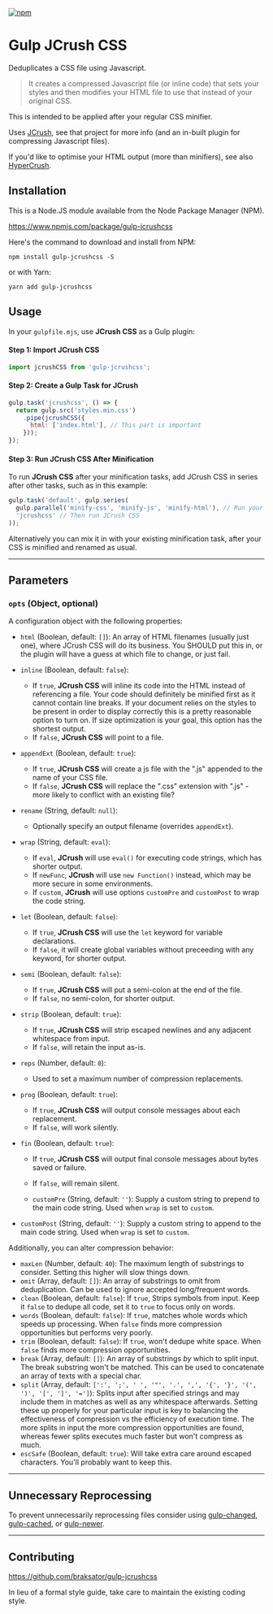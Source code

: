 [![npm](https://img.shields.io/npm/dt/gulp-jcrushcss.svg)](#)

Gulp JCrush CSS
========================

Deduplicates a CSS file using Javascript.

> It creates a compressed Javascript file (or inline code) that sets your styles and then modifies your HTML file to use that instead of your original CSS.

This is intended to be applied after your regular CSS minifier.

Uses [JCrush](https://www.npmjs.com/package/jcrush), see that project for more info (and an in-built plugin for compressing Javascript files).

If you'd like to optimise your HTML output (more than minifiers), see also [HyperCrush](https://www.npmjs.com/package/hypercrush).


## Installation

This is a Node.JS module available from the Node Package Manager (NPM).

https://www.npmjs.com/package/gulp-jcrushcss

Here's the command to download and install from NPM:

`npm install gulp-jcrushcss -S`

or with Yarn:

`yarn add gulp-jcrushcss`

## Usage

In your `gulpfile.mjs`, use **JCrush CSS** as a Gulp plugin:

#### Step 1: Import **JCrush CSS**

```javascript
import jcrushCSS from 'gulp-jcrushcss';
```

#### Step 2: Create a Gulp Task for JCrush


```javascript
gulp.task('jcrushcss', () => {
  return gulp.src('styles.min.css')
    .pipe(jcrushCSS({
      html: ['index.html'], // This part is important
    }));
});
```

#### Step 3: Run **JCrush CSS** After Minification

To run **JCrush CSS** after your minification tasks, add JCrush CSS in series after other tasks, such as in this example:

```javascript
gulp.task('default', gulp.series(
  gulp.parallel('minify-css', 'minify-js', 'minify-html'), // Run your minification tasks first
  'jcrushcss' // Then run JCrush CSS
));
```

Alternatively you can mix it in with your existing minification task, after your CSS is minified and renamed as usual.

---

## Parameters

### `opts` (Object, optional)

A configuration object with the following properties:

- `html` (Boolean, default: `[]`): An array of HTML filenames (usually just one), where JCrush CSS will do its business.
You SHOULD put this in, or the plugin will have a guess at which file to change, or just fail.

- `inline` (Boolean, default: `false`):
  - If `true`, **JCrush CSS** will inline its code into the HTML instead of referencing a file.  Your code should definitely
  be minified first as it cannot contain line breaks.  If your document relies on the styles to be present in order to display
  correctly this is a pretty reasonable option to turn on.  If size optimization is your goal, this option has the shortest
  output.
  - If `false`, **JCrush CSS** will point to a file.

- `appendExt` (Boolean, default: `true`):
  - If `true`, **JCrush CSS** will create a js file with the ".js" appended to the name of your CSS file.
  - If `false`, **JCrush CSS** will replace the ".css" extension with ".js" - more likely to conflict with an existing file?

- `rename` (String, default: `null`):
  - Optionally specify an output filename (overrides `appendExt`).

- `wrap` (String, default: `eval`):
  - If `eval`, **JCrush** will use `eval()` for executing code strings, which has shorter output.
  - If `newFunc`, **JCrush** will use `new Function()` instead, which may be more secure in some environments.
  - If `custom`, **JCrush** will use options `customPre` and `customPost` to wrap the code string.

- `let` (Boolean, default: `false`):
  - If `true`, **JCrush CSS** will use the `let` keyword for variable declarations.
  - If `false`, it will create global variables without preceeding with any keyword, for shorter output.

- `semi` (Boolean, default: `false`):
  - If `true`, **JCrush CSS** will put a semi-colon at the end of the file.
  - If `false`, no semi-colon, for shorter output.

- `strip` (Boolean, default: `true`):
  - If `true`, **JCrush CSS** will strip escaped newlines and any adjacent whitespace from input.
  - If `false`, will retain the input as-is.

- `reps` (Number, default: `0`):
  - Used to set a maximum number of compression replacements.

- `prog` (Boolean, default: `true`):
  - If `true`, **JCrush CSS** will output console messages about each replacement.
  - If `false`, will work silently.

- `fin` (Boolean, default: `true`):
  - If `true`, **JCrush CSS** will output final console messages about bytes saved or failure.
  - If `false`, will remain silent.

  - `customPre` (String, default: `''`):
  Supply a custom string to prepend to the main code string. Used when `wrap` is set to `custom`.

- `customPost` (String, default: `''`):
  Supply a custom string to append to the main code string. Used when `wrap` is set to `custom`.


Additionally, you can alter compression behavior:

- `maxLen` (Number, default: `40`): The maximum length of substrings to consider.  Setting this higher will slow things down.
- `omit` (Array, default: `[]`): An array of substrings to omit from deduplication. Can be used to ignore accepted long/frequent words.
- `clean` (Boolean, default: `false`): If `true`, Strips symbols from input.  Keep it `false` to dedupe all code, set it to `true` to focus only on words.
- `words` (Boolean, default: `false`): If `true`, matches whole words which speeds up processing.  When `false` finds more compression opportunities but performs very poorly.
- `trim` (Boolean, default: `false`): If `true`, won't dedupe white space.  When `false` finds more compression opportunities.
- `break` (Array, default: `[]`): An array of substrings *by* which to split input. The break substring won't be matched. This can be used to concatenate an array of texts with a special char.
- `split` (Array, default: `[':', ';', ' ', '"', '.', ',', '{', '}', '(', ')', '[', ']', '=']`): Splits input after specified
strings and may include them in matches as well as any whitespace afterwards. Setting these up properly for your particular input is key
to balancing the effectiveness of compression vs the efficiency of execution time.  The more splits in input the more compression
opportunities are found, whereas fewer splits executes much faster but won't compress as much.
- `escSafe` (Boolean, default: `true`): Will take extra care around escaped characters.  You'll probably want to keep this.

---

## Unnecessary Reprocessing

To prevent unnecessarily reprocessing files consider using [gulp-changed](https://www.npmjs.com/package/gulp-changed),
[gulp-cached](https://www.npmjs.com/package/gulp-cached), or [gulp-newer](https://www.npmjs.com/package/gulp-newer).

---

## Contributing

https://github.com/braksator/gulp-jcrushcss

In lieu of a formal style guide, take care to maintain the existing coding
style.
